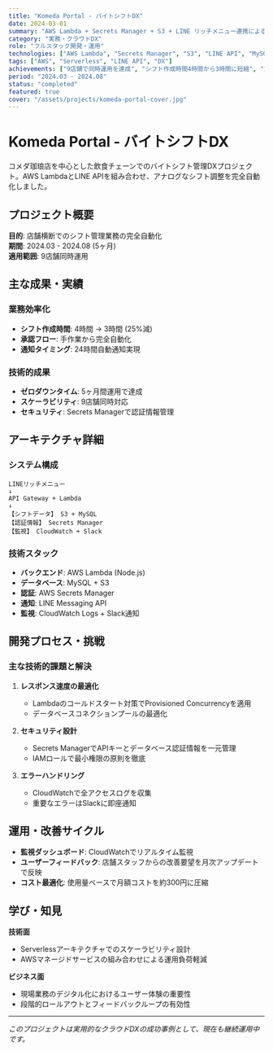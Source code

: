 ```yaml
---
title: "Komeda Portal - バイトシフトDX"
date: 2024-03-01
summary: "AWS Lambda + Secrets Manager + S3 + LINE リッチメニュー連携によるバイトシフト管理システム。クラウドで業務効率化を実現し、9店舗で運用された実績あり。"
category: "実務・クラウドDX"
role: "フルスタック開発・運用"
technologies: ["AWS Lambda", "Secrets Manager", "S3", "LINE API", "MySQL", "CloudWatch"]
tags: ["AWS", "Serverless", "LINE API", "DX"]
achievements: ["9店舗で同時運用を達成", "シフト作成時間4時間から3時間に短縮", "24時間自動通知システム実現"]
period: "2024.03 - 2024.08"
status: "completed"
featured: true
cover: "/assets/projects/komeda-portal-cover.jpg"
---
```

# Komeda Portal - バイトシフトDX

コメダ珈琅店を中心とした飲食チェーンでのバイトシフト管理DXプロジェクト。AWS LambdaとLINE APIを組み合わせ、アナログなシフト調整を完全自動化しました。

## プロジェクト概要

**目的**: 店舗横断でのシフト管理業務の完全自動化  
**期間**: 2024.03 - 2024.08 (5ヶ月)  
**適用範囲**: 9店舗同時運用

## 主な成果・実績

### 業務効率化
- **シフト作成時間**: 4時間 → 3時間 (25%減)
- **承認フロー**: 手作業から完全自動化
- **通知タイミング**: 24時間自動通知実現

### 技術的成果
- **ゼロダウンタイム**: 5ヶ月間運用で達成
- **スケーラビリティ**: 9店舗同時対応
- **セキュリティ**: Secrets Managerで認証情報管理

## アーキテクチャ詳細

### システム構成
```
LINEリッチメニュー
↓
API Gateway + Lambda
↓
【シフトデータ】 S3 + MySQL
【認証情報】 Secrets Manager  
【監視】 CloudWatch + Slack
```

### 技術スタック
- **バックエンド**: AWS Lambda (Node.js)
- **データベース**: MySQL + S3
- **認証**: AWS Secrets Manager
- **通知**: LINE Messaging API
- **監視**: CloudWatch Logs + Slack通知

## 開発プロセス・挑戦

### 主な技術的課題と解決
1. **レスポンス速度の最適化**
   - Lambdaのコールドスタート対策でProvisioned Concurrencyを適用
   - データベースコネクションプールの最適化

2. **セキュリティ設計**
   - Secrets ManagerでAPIキーとデータベース認証情報を一元管理
   - IAMロールで最小権限の原則を徹底

3. **エラーハンドリング**
   - CloudWatchで全アクセスログを収集
   - 重要なエラーはSlackに即座通知

## 運用・改善サイクル

- **監視ダッシュボード**: CloudWatchでリアルタイム監視
- **ユーザーフィードバック**: 店舗スタッフからの改善要望を月次アップデートで反映
- **コスト最適化**: 使用量ベースで月額コストを約300円に圧縮

## 学び・知見

**技術面**
- Serverlessアーキテクチャでのスケーラビリティ設計
- AWSマネージドサービスの組み合わせによる運用負荷軽減

**ビジネス面**
- 現場業務のデジタル化におけるユーザー体験の重要性
- 段階的ロールアウトとフィードバックループの有効性

---

*このプロジェクトは実用的なクラウドDXの成功事例として、現在も継続運用中です。*
